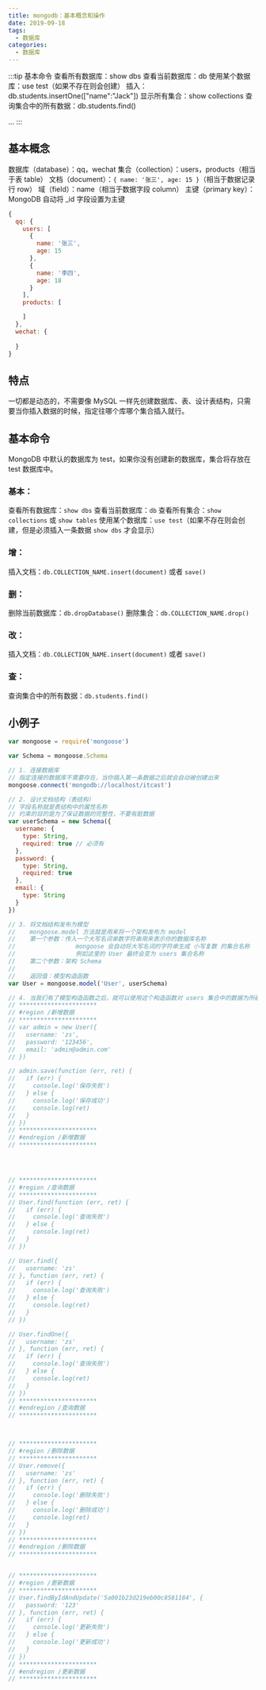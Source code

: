```yaml
---
title: mongodb：基本概念和操作
date: 2019-09-18
tags:
  - 数据库
categories:
  - 数据库
---
```


:::tip
基本命令
查看所有数据库：show dbs
查看当前数据库：db
使用某个数据库：use test（如果不存在则会创建）
插入：db.students.insertOne(["name":"Jack"])
显示所有集合：show collections
查询集合中的所有数据：db.students.find()

...
:::

<!-- more -->

## 基本概念
数据库（database）：qq，wechat
集合（collection）：users，products（相当于表 table）
文档（document）：`{ name: '张三', age: 15 }`（相当于数据记录行 row）
域（field）：name（相当于数据字段 column）
主键（primary key）：MongoDB 自动将 _id 字段设置为主键
```javascript
{
  qq: {
    users: [
      {
        name: '张三',
        age: 15
      },
      {
        name: '李四',
        age: 18
      }
    ],
    products: [

    ]
  },
  wechat: {
    
  }
}
```
## 特点
一切都是动态的，不需要像 MySQL 一样先创建数据库、表、设计表结构，只需要当你插入数据的时候，指定往哪个库哪个集合插入就行。
## 基本命令
MongoDB 中默认的数据库为 test，如果你没有创建新的数据库，集合将存放在 test 数据库中。
### 基本：
查看所有数据库：`show dbs`
查看当前数据库：`db`
查看所有集合：`show collections` 或 `show tables`
使用某个数据库：`use test`（如果不存在则会创建，但是必须插入一条数据 `show dbs` 才会显示）
### 增：
插入文档：`db.COLLECTION_NAME.insert(document)` 或者 `save()`
### 删：
删除当前数据库：`db.dropDatabase()`
删除集合：`db.COLLECTION_NAME.drop()`
### 改：
插入文档：`db.COLLECTION_NAME.insert(document)` 或者 `save()`
### 查：
查询集合中的所有数据：`db.students.find()`

## 小例子
```javascript
var mongoose = require('mongoose')

var Schema = mongoose.Schema

// 1. 连接数据库
// 指定连接的数据库不需要存在，当你插入第一条数据之后就会自动被创建出来
mongoose.connect('mongodb://localhost/itcast')

// 2. 设计文档结构（表结构）
// 字段名称就是表结构中的属性名称
// 约束的目的是为了保证数据的完整性，不要有脏数据
var userSchema = new Schema({
  username: {
    type: String,
    required: true // 必须有
  },
  password: {
    type: String,
    required: true
  },
  email: {
    type: String
  }
})

// 3. 将文档结构发布为模型
//    mongoose.model 方法就是用来将一个架构发布为 model
//    第一个参数：传入一个大写名词单数字符串用来表示你的数据库名称
//                 mongoose 会自动将大写名词的字符串生成 小写复数 的集合名称
//                 例如这里的 User 最终会变为 users 集合名称
//    第二个参数：架构 Schema
//   
//    返回值：模型构造函数
var User = mongoose.model('User', userSchema)

// 4. 当我们有了模型构造函数之后，就可以使用这个构造函数对 users 集合中的数据为所欲为了（增删改查）
// **********************
// #region /新增数据
// **********************
// var admin = new User({
//   username: 'zs',
//   password: '123456',
//   email: 'admin@admin.com'
// })

// admin.save(function (err, ret) {
//   if (err) {
//     console.log('保存失败')
//   } else {
//     console.log('保存成功')
//     console.log(ret)
//   }
// })
// **********************
// #endregion /新增数据
// **********************




// **********************
// #region /查询数据
// **********************
// User.find(function (err, ret) {
//   if (err) {
//     console.log('查询失败')
//   } else {
//     console.log(ret)
//   }
// })

// User.find({
//   username: 'zs'
// }, function (err, ret) {
//   if (err) {
//     console.log('查询失败')
//   } else {
//     console.log(ret)
//   }
// })

// User.findOne({
//   username: 'zs'
// }, function (err, ret) {
//   if (err) {
//     console.log('查询失败')
//   } else {
//     console.log(ret)
//   }
// })
// **********************
// #endregion /查询数据
// **********************



// **********************
// #region /删除数据
// **********************
// User.remove({
//   username: 'zs'
// }, function (err, ret) {
//   if (err) {
//     console.log('删除失败')
//   } else {
//     console.log('删除成功')
//     console.log(ret)
//   }
// })
// **********************
// #endregion /删除数据
// **********************


// **********************
// #region /更新数据
// **********************
// User.findByIdAndUpdate('5a001b23d219eb00c8581184', {
//   password: '123'
// }, function (err, ret) {
//   if (err) {
//     console.log('更新失败')
//   } else {
//     console.log('更新成功')
//   }
// })
// **********************
// #endregion /更新数据
// **********************

```
